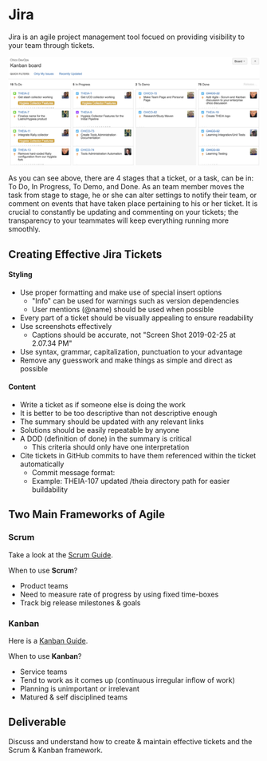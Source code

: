 # Jira

Jira is an agile project management tool focued on providing visibility to your team through tickets.  

<center>

  ![](../img/jiraticketing.png)

</center>

As you can see above, there are 4 stages that a ticket, or a task, can be in: To Do, In Progress, To Demo, and Done. As an team member moves the task from stage to stage, he or she can alter settings to notify their team, or comment on events that have taken place pertaining to his or her ticket. It is crucial to constantly be updating and commenting on your tickets; the transparency to your teammates will keep everything running more smoothly.

## Creating Effective Jira Tickets

#### Styling

 - Use proper formatting and make use of special insert options 
   - "Info" can be used for warnings such as version dependencies
   - User mentions (@name) should be used when possible
 - Every part of a ticket should be visually appealing to ensure readability
 - Use screenshots effectively
   - Captions should be accurate, not "Screen Shot 2019-02-25 at 2.07.34 PM"
 - Use syntax, grammar, capitalization, punctuation to your advantage
 - Remove any guesswork and make things as simple and direct as possible

#### Content

 - Write a ticket as if someone else is doing the work
 - It is better to be too descriptive than not descriptive enough
 - The summary should be updated with any relevant links
 - Solutions should be easily repeatable by anyone
 - A DOD (definition of done) in the summary is critical
   - This criteria should only have one interpretation 
 - Cite tickets in GitHub commits to have them referenced within the ticket automatically
   - Commit message format: <ticket> <commit message>
   - Example: THEIA-107 updated /theia directory path for easier buildability

## Two Main Frameworks of Agile 

### Scrum 

Take a look at the [Scrum Guide](https://www.scrumguides.org/scrum-guide.html). 

When to use **Scrum**?
 - Product teams
 - Need to measure rate of progress by using fixed time-boxes
 - Track big release milestones & goals

### Kanban

Here is a [ Kanban Guide](https://scrumorg-website-prod.s3.amazonaws.com/drupal/2018-04/2018%20Kanban%20Guide%20for%20Scrum%20Teams_0.pdf).

When to use **Kanban**?
 - Service teams
 - Tend to work as it comes up (continuous irregular inflow of work)
 - Planning is unimportant or irrelevant
 - Matured & self disciplined teams

## Deliverable

Discuss and understand how to create & maintain effective tickets and the Scrum & Kanban framework. 
